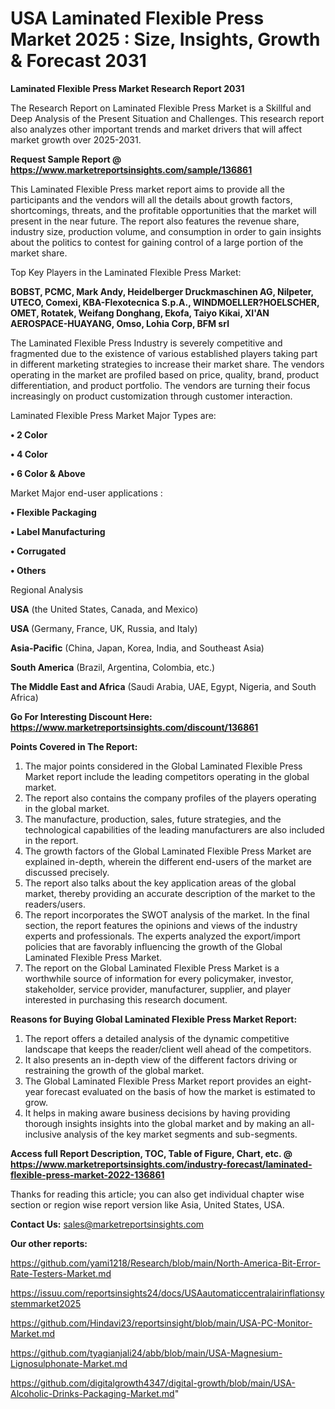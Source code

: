 # USA Laminated Flexible Press Market 2025 : Size, Insights, Growth & Forecast 2031

<strong>Laminated Flexible Press Market Research Report 2031</strong>

The Research Report on Laminated Flexible Press Market is a Skillful and Deep Analysis of the Present Situation and Challenges. This research report also analyzes other important trends and market drivers that will affect market growth over 2025-2031.

<strong>Request Sample Report @ <a href=https://www.marketreportsinsights.com/sample/136861>https://www.marketreportsinsights.com/sample/136861</a></strong>

This Laminated Flexible Press market report aims to provide all the participants and the vendors will all the details about growth factors, shortcomings, threats, and the profitable opportunities that the market will present in the near future. The report also features the revenue share, industry size, production volume, and consumption in order to gain insights about the politics to contest for gaining control of a large portion of the market share.

Top Key Players in the Laminated Flexible Press Market:

<strong>BOBST, PCMC, Mark Andy, Heidelberger Druckmaschinen AG, Nilpeter, UTECO, Comexi, KBA-Flexotecnica S.p.A., WINDMOELLER?HOELSCHER, OMET, Rotatek, Weifang Donghang, Ekofa, Taiyo Kikai, XI'AN AEROSPACE-HUAYANG, Omso, Lohia Corp, BFM srl</strong>

The Laminated Flexible Press Industry is severely competitive and fragmented due to the existence of various established players taking part in different marketing strategies to increase their market share. The vendors operating in the market are profiled based on price, quality, brand, product differentiation, and product portfolio. The vendors are turning their focus increasingly on product customization through customer interaction.

Laminated Flexible Press Market Major Types are:

<strong>• 2 Color

• 4 Color

• 6 Color & Above</strong>

Market Major end-user applications :

<strong>• Flexible Packaging

• Label Manufacturing

• Corrugated

• Others</strong>

Regional Analysis

</u><strong><b>USA</b></strong> (the United States, Canada, and Mexico)

<strong><b>USA </b></strong>(Germany, France, UK, Russia, and Italy)

<strong><b>Asia-Pacific</b></strong> (China, Japan, Korea, India, and Southeast Asia)

<strong><b>South America</b></strong> (Brazil, Argentina, Colombia, etc.)

<strong><b>The Middle East and Africa</b></strong> (Saudi Arabia, UAE, Egypt, Nigeria, and South Africa)

<strong>Go For Interesting Discount Here: <a href=https://www.marketreportsinsights.com/discount/136861>https://www.marketreportsinsights.com/discount/136861</a></strong>

<strong>Points Covered in The Report:</strong>
<ol>
  <li>The major points considered in the Global Laminated Flexible Press Market report include the leading competitors operating in the global market.</li>
  <li>The report also contains the company profiles of the players operating in the global market.</li>
  <li>The manufacture, production, sales, future strategies, and the technological capabilities of the leading manufacturers are also included in the report.</li>
  <li>The growth factors of the Global Laminated Flexible Press Market are explained in-depth, wherein the different end-users of the market are discussed precisely.</li>
  <li>The report also talks about the key application areas of the global market, thereby providing an accurate description of the market to the readers/users.</li>
  <li>The report incorporates the SWOT analysis of the market. In the final section, the report features the opinions and views of the industry experts and professionals. The experts analyzed the export/import policies that are favorably influencing the growth of the Global Laminated Flexible Press Market.</li>
  <li>The report on the Global Laminated Flexible Press Market is a worthwhile source of information for every policymaker, investor, stakeholder, service provider, manufacturer, supplier, and player interested in purchasing this research document.</li>
</ol>
<strong>Reasons for Buying Global Laminated Flexible Press Market Report:</strong>

<ol>
  <li>The report offers a detailed analysis of the dynamic competitive landscape that keeps the reader/client well ahead of the competitors.</li>
  <li>It also presents an in-depth view of the different factors driving or restraining the growth of the global market.</li>
  <li>The Global Laminated Flexible Press Market report provides an eight-year forecast evaluated on the basis of how the market is estimated to grow.</li>
  <li>It helps in making aware business decisions by having providing thorough insights insights into the global market and by making an all-inclusive analysis of the key market segments and sub-segments.</li>
</ol>
<strong>Access full Report Description, TOC, Table of Figure, Chart, etc. @ <a href=https://www.marketreportsinsights.com/industry-forecast/laminated-flexible-press-market-2022-136861>https://www.marketreportsinsights.com/industry-forecast/laminated-flexible-press-market-2022-136861</a></strong>


Thanks for reading this article; you can also get individual chapter wise section or region wise report version like Asia, United States, USA.

<strong>Contact Us:</strong>
sales@marketreportsinsights.com

<strong>Our other reports:</strong>

<a href=https://github.com/yami1218/Research/blob/main/North-America-Bit-Error-Rate-Testers-Market.md>https://github.com/yami1218/Research/blob/main/North-America-Bit-Error-Rate-Testers-Market.md</a>

<a href=https://issuu.com/reportsinsights24/docs/USAautomaticcentralairinflationsystemmarket2025>https://issuu.com/reportsinsights24/docs/USAautomaticcentralairinflationsystemmarket2025</a>

<a href=https://github.com/Hindavi23/reportsinsight/blob/main/USA-PC-Monitor-Market.md>https://github.com/Hindavi23/reportsinsight/blob/main/USA-PC-Monitor-Market.md</a>

<a href=https://github.com/tyagianjali24/abb/blob/main/USA-Magnesium-Lignosulphonate-Market.md>https://github.com/tyagianjali24/abb/blob/main/USA-Magnesium-Lignosulphonate-Market.md</a>

<a href=https://github.com/digitalgrowth4347/digital-growth/blob/main/USA-Alcoholic-Drinks-Packaging-Market.md>https://github.com/digitalgrowth4347/digital-growth/blob/main/USA-Alcoholic-Drinks-Packaging-Market.md</a>"
